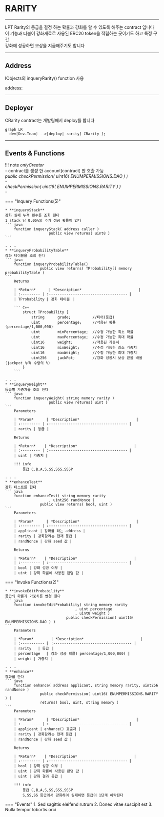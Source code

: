 # **RARITY**
- - -
LPT Rarity의 등급을 결정 하는 확률과 강화를 할 수 있도록 해주는 contract 입니다   
이 기능과 더불어 강화재료로 사용된 ERC20 token을 적립하는 곳이기도 하고 특정 구간   
강화에 성공하면 보상을 지급해주기도 합니다   

- - -
## **Address**
IObjects의 inqueryRarity() function 사용   

address:      
- - -

## **Deployer**

CRarity contract는 개발팀에서 deploy를 합니다   

``` mermaid
graph LR
  dev[Dev.Team] -->|deploy| rarity[ CRarity ];
```
- - -

## **Events & Functions**

!!! note
    *onlyCreator*   
    - contract를 생성 한 account(contract) 만 호출 가능     
    *public checkPermission( uint16( ENUMPERMISSIONS.DAO ) )*   
    -   
    *checkPermission( uint16( ENUMPERMISSIONS.RARITY ) )*   
    - 

=== "Inquery Functions(5)"

    * **inqueryStack**   
    강화 실패 누적 횟수를 조회 한다    
    1 stack 당 0.05%의 추가 성공 확률이 있다       
    ``` java
        function inqueryStack( address caller ) 
                        public view returns( uint8 )
    ```   

    - - - 
    * **inqueryProbabilityTable**   
    강화 테이블을 조회 한다
    ``` java
        function inqueryProbabilityTable() 
                    public view returns( TProbability[] memory probabilityTable )
    ```   
        Returns     
           
        | *Return*      | *Description*                          |
        | :--------- | :------------------------------------ |
        | TProbability | 강화 테이블 |

        ``` C++
            struct TProbability {
                string      grade;          //티어(등급)
                uint        percentage;     //적용된 확률   (percentage/1,000,000)
                uint        minPercentage;  //수정 가능한 최소 확률
                uint        maxPercentage;  //수정 가능한 최대 확률
                uint16      weight;         //적용된 가중치
                uint16      minWeight;      //수정 가능한 최소 가중치
                uint16      maxWeight;      //수정 가능한 최대 가중치
                uint256     jackPot;        //강화 성공시 보상 받을 배율(jackpot 누적 수량의 %)
            }        
        ```

    - - -
    * **inqueryWeight**   
    등급별 가중치를 조회 한다
    ``` java
        function inqueryWeight( string memory rarity ) 
                        public view returns( uint )
    ```   
        Parameters     
           
        | *Param*      | *Description*                          |
        | :--------- | :------------------------------------ |
        | rarity | 등급 |

        Returns     

        | *Return*    | *Description*                          |
        | :--------- | :------------------------------------ |
        | uint | 가중치 |   

        !!! info 
            등급 C,B,A,S,SS,SSS,SSSP   

    - - -
    * **enhanceTest**   
    강화 테스트를 한다
    ``` java
        function enhanceTest( string memory rarity
                        , uint256 randNonce ) 
                    public view returns( bool, uint )
    ```   
        Parameters     
           
        | *Param*      | *Description*                          |
        | :--------- | :------------------------------------ |
        | applicant | 강화를 하는 address |
        | rarity | 강화할려는 현재 등급 |
        | randNonce | 강화 seed 값 |

        Returns     

        | *Return*    | *Description*                          |
        | :--------- | :------------------------------------ |
        | bool | 강화 성공 여부 |   
        | uint | 강화 확률에 사용된 랜덤 값 |   
    
=== "Invoke Functions(2)"

    * **invokeEditProbability**   
    등급의 확률과 가중치를 변경 한다
    ``` java
        function invokeEditProbability( string memory rarity
                                    , uint percentage
                                    , uint8 weight ) 
                                public checkPermission( uint16( ENUMPERMISSIONS.DAO ) )
    ```  
        Parameters     
           
        | *Param*        | *Description*                          |
        | :----------- | :------------------------------------ |
        | rarity   | 등급 |
        | percentage   | 강화 성공 확률( percentage/1,000,000) |   
        | weight | 가중치 |   
    
    - - -
    * **enhance**   
    강화를 한다
    ``` java
        function enhance( address applicant, string memory rarity, uint256 randNonce ) 
                    public checkPermission( uint16( ENUMPERMISSIONS.RARITY ) ) 
                    returns( bool, uint, string memory )
    ```   
        Parameters     
           
        | *Param*      | *Description*                          |
        | :--------- | :------------------------------------ |
        | applicant | enhance() 호출자 |
        | rarity | 강화할려는 현재 등급 |
        | randNonce | 강화 seed 값 |

        Returns     

        | *Return*    | *Description*                          |
        | :--------- | :------------------------------------ |
        | bool | 강화 성공 여부 |   
        | uint | 강화 확률에 사용된 랜덤 값 |   
        | uint | 강화 결과 등급 |                   

        !!! info 
            등급 C,B,A,S,SS,SSS,SSSP    
            S,SS,SS 등급에서 강화하여 실패하면 등급이 1단계 하락된다



=== "Events"
    1. Sed sagittis eleifend rutrum
    2. Donec vitae suscipit est
    3. Nulla tempor lobortis orci

